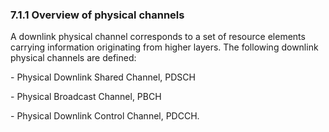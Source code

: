 ### 7.1.1 Overview of physical channels

A downlink physical channel corresponds to a set of resource elements
carrying information originating from higher layers. The following
downlink physical channels are defined:

\- Physical Downlink Shared Channel, PDSCH

\- Physical Broadcast Channel, PBCH

\- Physical Downlink Control Channel, PDCCH.